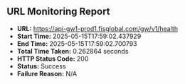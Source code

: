 ## URL Monitoring Report

- **URL:** https://api-gw1-prod1.fisglobal.com/gw/v1/health
- **Start Time:** 2025-05-15T17:59:02.437929
- **End Time:** 2025-05-15T17:59:02.700793
- **Total Time Taken:** 0.262864 seconds
- **HTTP Status Code:** 200
- **Status:** Success
- **Failure Reason:** N/A
